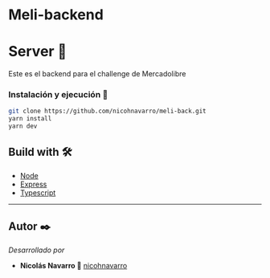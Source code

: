 # Meli-backend

<h1>Server 🚀</h1>
Este es el backend para el challenge de Mercadolibre

### Instalación y ejecución 🔧


```bash
git clone https://github.com/nicohnavarro/meli-back.git
yarn install
yarn dev
```

## Build with 🛠️

* [Node](https://nodejs.org/es/)
* [Express](https://expressjs.com/es/)
* [Typescript](https://www.typescriptlang.org/)

 <hr>

## Autor ✒️

_Desarrollado por_

* **Nicolás Navarro 🚀**  [nicohnavarro](https://github.com/nicohnavarro)
